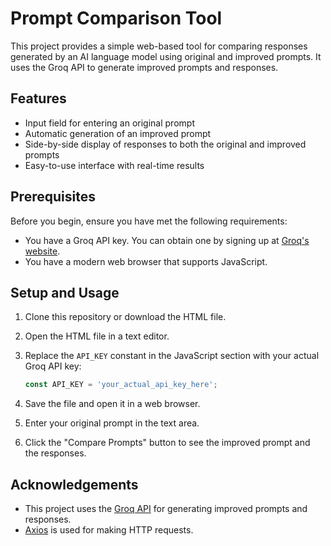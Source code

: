 # Prompt Comparison Tool

This project provides a simple web-based tool for comparing responses generated by an AI language model using original and improved prompts. It uses the Groq API to generate improved prompts and responses.

## Features

- Input field for entering an original prompt
- Automatic generation of an improved prompt
- Side-by-side display of responses to both the original and improved prompts
- Easy-to-use interface with real-time results

## Prerequisites

Before you begin, ensure you have met the following requirements:

- You have a Groq API key. You can obtain one by signing up at [Groq's website](https://www.groq.com/).
- You have a modern web browser that supports JavaScript.

## Setup and Usage

1. Clone this repository or download the HTML file.

2. Open the HTML file in a text editor.

3. Replace the `API_KEY` constant in the JavaScript section with your actual Groq API key:

   ```javascript
   const API_KEY = 'your_actual_api_key_here';
   ```

4. Save the file and open it in a web browser.

5. Enter your original prompt in the text area.

6. Click the "Compare Prompts" button to see the improved prompt and the responses.

## Acknowledgements

- This project uses the [Groq API](https://www.groq.com/) for generating improved prompts and responses.
- [Axios](https://github.com/axios/axios) is used for making HTTP requests.

